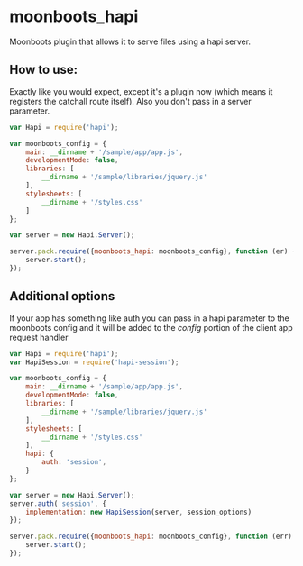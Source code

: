 # moonboots_hapi

Moonboots plugin that allows it to serve files using a hapi server.

## How to use:

Exactly like you would expect, except it's a plugin now (which means it
registers the catchall route itself).  Also you don't pass in a server
parameter.

```js
var Hapi = require('hapi');

var moonboots_config = {
    main: __dirname + '/sample/app/app.js',
    developmentMode: false,
    libraries: [
        __dirname + '/sample/libraries/jquery.js'
    ],
    stylesheets: [
        __dirname + '/styles.css'
    ]
};

var server = new Hapi.Server();

server.pack.require({moonboots_hapi: moonboots_config}, function (er) {
    server.start();
});
```

## Additional options

If your app has something like auth you can pass in a hapi parameter to
the moonboots config and it will be added to the _config_ portion of the
client app request handler

```js
var Hapi = require('hapi');
var HapiSession = require('hapi-session');

var moonboots_config = {
    main: __dirname + '/sample/app/app.js',
    developmentMode: false,
    libraries: [
        __dirname + '/sample/libraries/jquery.js'
    ],
    stylesheets: [
        __dirname + '/styles.css'
    ],
    hapi: {
        auth: 'session',
    }
};

var server = new Hapi.Server();
server.auth('session', {
    implementation: new HapiSession(server, session_options)
});

server.pack.require({moonboots_hapi: moonboots_config}, function (err) {
    server.start();
});
```
